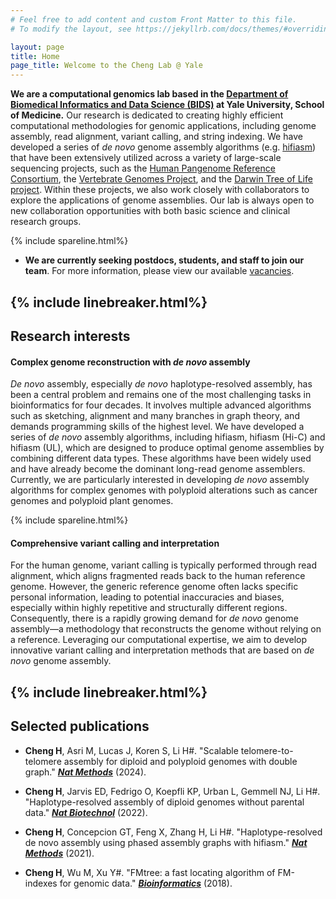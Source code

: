 ```yaml
---
# Feel free to add content and custom Front Matter to this file.
# To modify the layout, see https://jekyllrb.com/docs/themes/#overriding-theme-defaults

layout: page
title: Home
page_title: Welcome to the Cheng Lab @ Yale
---
```


**We are a computational genomics lab based in the [Department of Biomedical Informatics and Data Science (BIDS)][BIDS] at Yale University, School of Medicine.** Our research is dedicated to creating highly efficient computational methodologies for genomic applications, including genome assembly, read alignment, variant calling, and string indexing. We have developed a series of *de novo* genome assembly algorithms (e.g. [hifiasm][Hifiasm]) that have been extensively utilized across a variety of large-scale sequencing projects, such as the [Human Pangenome Reference Consortium][HPRC], the [Vertebrate Genomes Project][VGP], and the [Darwin Tree of Life project][DWOT]. Within these projects, we also work closely with collaborators to explore the applications of genome assemblies. Our lab is always open to new collaboration opportunities with both basic science and clinical research groups.


{% include spareline.html%}
- **We are currently seeking postdocs, students, and staff to join our team**. For more information, please view our available [vacancies][Vaca].

<!---
{% include linebreaker.html%}

- We are interested in disease systems of multi-cellular components especially cancer. 
- We lead development of computational, statistical, and machine learning methods that leverage large-scale and multi-omic data to understand cancer initiation, progression, and therapeutic responses. 
- We foster an interdisciplinary, inclusive, and supportive environment. We welcome computational biologists, bioinformaticians, computer scientists, MDs, immunologists, and oncologists. 
- We are enthuastic collaborators to work on real-world biological and translational genomics problems. 
- <u>Postdocs</u> or PhD soon-to-be who work on computational biology, bioinformatics, cancer genomics, single-cell omics, spatial transcriptomics, machine learning, genetic variant function, and biological questions in cancer or tumor microenvironment - Welcome to contact and join us! If possible please include (1) CV or Resume (2) A short research statement describing previous/ongoing work and proposed research and interest (3) 1-3 representative publications (published, accepted, or preprint) (4) Three names of references and contact information. Thanks! (Job postings to come)
- <u>Prospective students</u> interested in our research are encouraged to apply through Duke graduate programs: Computational Biology and Bioinformatics ([CBB] - PhD), Biostatsistics (PhD & MS). (Or co-mentoring for other Duke programs!) Graduate admission decisions are made by program committee. If contacting for interest, please include (1) CV or Resume (2) Short description of research experiences and interest (3) Three names of references and contact information. We will also be available for CBB & Biostats students to rotate soon.
-->

{% include linebreaker.html%}
---
## Research interests

#### __Complex genome reconstruction with *de novo* assembly__

*De novo* assembly, especially *de novo* haplotype-resolved assembly, has been a central problem and remains one of the most challenging tasks in bioinformatics for four decades. It involves multiple advanced algorithms such as sketching, alignment and many branches in graph theory, and demands programming skills of the highest level. We have developed a series of *de novo* assembly algorithms, including hifiasm, hifiasm (Hi-C) and hifiasm (UL), which are designed to produce optimal genome assemblies by combining different data types. These algorithms have been widely used and have already become the dominant long-read genome assemblers. Currently, we are particularly interested in developing *de novo* assembly algorithms  for complex genomes with polyploid alterations such as cancer genomes and polyploid plant genomes.

{% include spareline.html%}

#### __Comprehensive variant calling and interpretation__

For the human genome, variant calling is typically performed through read alignment, which aligns fragmented reads back to the human reference genome. However, the generic reference genome often lacks specific personal information, leading to potential inaccuracies and biases, especially within highly repetitive and structurally different regions. Consequently, there is a rapidly growing demand for *de novo* genome assembly—a methodology that reconstructs the genome without relying on a reference. Leveraging our computational expertise, we aim to develop innovative variant calling and interpretation methods that are based on *de novo* genome assembly.


{% include linebreaker.html%}
---
## Selected publications

- <strong>Cheng H</strong>, Asri M, Lucas J, Koren S, Li H#. "Scalable telomere-to-telomere assembly for diploid and polyploid genomes with double graph." <a href="https://www.nature.com/articles/s41592-024-02269-8" target="_blank"><strong><em>Nat Methods</em></strong></a> (2024).

- <strong>Cheng H</strong>, Jarvis ED, Fedrigo O, Koepfli KP, Urban L, Gemmell NJ, Li H#. "Haplotype-resolved assembly of diploid genomes without parental data." <a href="https://www.nature.com/articles/s41587-022-01261-x" target="_blank"><strong><em>Nat Biotechnol</em></strong></a> (2022).

- <strong>Cheng H</strong>, Concepcion GT, Feng X, Zhang H, Li H#. "Haplotype-resolved de novo assembly using phased assembly graphs with hifiasm." <a href="https://www.nature.com/articles/s41592-020-01056-5" target="_blank"><strong><em>Nat Methods</em></strong></a> (2021).

- <strong>Cheng H</strong>, Wu M, Xu Y#. "FMtree: a fast locating algorithm of FM-indexes for genomic data." <a href="https://academic.oup.com/bioinformatics/article/34/3/416/4160683" target="_blank"><strong><em>Bioinformatics</em></strong></a> (2018).


<!---
{% include image.html image_path="pics/RI_1.png" image_width="50%" %}

The advance of sequencing technologies makes it possible to produce high-quality reads that are both long and accurate. However, most existing de novo assembly algorithms could not take full advantage of the power of long accurate reads, as they were originally designed for long error-prone reads. To this end, we have been developing a haplotype-resolved assembly algorithm [hifiasm](https://www.nature.com/articles/s41592-020-01056-5) (*Cheng et al. Nat Methods* 2021), which introduces a haplotype-aware error correction strategy to faithfully reconstruct different haplotypes and resolve repeats. Additionally, hifiasm incorporates the graph-binning strategy, leveraging the topological information of the assembly graph to significantly improve the quality of trio-binning assemblies. The benchmark conducted by the Human Pangenome Reference Consortium (HPRC) showed that hifiasm outperformed all other algorithms by a large margin, enabling it to be the assembler of choice by HPRC. Hifiasm has also been widely used by many other large-scale sequencing projects, such as the Genome in a Bottle (GIAB), the Vertebrate Genomes Project (VGP), as well as the Darwin Tree of Life project (DToL).



{% include linebreaker.html%}
{% include spareline.html%}


{% include image.html image_path="pics/RI_2.png" image_width="50%" %}

The limitation of hifiasm is that it requires parental data to produce fully-phased assemblies, which is not always available. To address this limitation, we have been extending hifiasm to yield single-sample fully-phased assemblies by integrating additional Hi-C data. The extended hifiasm, termed [hifiasm (Hi-C)](https://www.nature.com/articles/s41587-022-01261-x) (*Cheng et al. Nat Biotechnol* 2022), combines the local phasing information of long reads with the long-range phasing information of Hi-C reads to achieve chromosome-scale phasing. Hifiasm (Hi-C) solves the fully-phased assembly problem as a max-cut-based optimization problem, and leverages the topological structure of the assembly graph for further improvement. Several consortiums, such as the Human Pangenome Reference Consortium (HPRC) and the Vertebrate Genomes Project (VGP), are deploying hifiasm (Hi-C) at scale.


{% include linebreaker.html%}
{% include spareline.html%}

{% include image.html image_path="pics/RI_3.png" image_width="50%" %}

The advent of accurate PacBio High-Fidelity (HiFi) long reads enables the haplotype-resolved assembly to become a routine procedure for large genomes. However, HiFi reads, while precise, often fall short in length to resolve long exact repeats, leading to fragmented segments in repeat-dense areas, such as centromeres. Building upon my earlier HiFi-only hifiasm algorithm, I developed a hybrid assembly approach, termed [hifiasm (UL)](https://www.nature.com/articles/s41592-024-02269-8) (*Cheng et al. Nat Methods* 2024). This incorporates the considerably longer, albeit less accurate, ultra-long ONT reads. The advantages of hifiasm (UL) stem mainly from the novel double graph framework, which integrates assembly graphs at different scales, maximizing the capabilities of both HiFi and ultra-long reads. The Human Pangenome Reference Consortium (HPRC) is assembling 150 telomere-to-telomere human genomes utilizing hifiasm (UL) due to its demonstrated superior performance.
-->

[DFCI]: https://ds.dfci.harvard.edu/
[HSPH]: https://www.hsph.harvard.edu/
[LiuLab]: https://liulab-dfci.github.io/
[MylesLab]: https://mylesbrownlab.dana-farber.org/
[LinLab]: https://content.sph.harvard.edu/xlin/people.html
[SongLab]: https://song.igb.illinois.edu/
[UIUC]: https://illinois.edu/
[BIDS]: https://medicine.yale.edu/biomedical-informatics-data-science/
[Hifiasm]: https://github.com/chhylp123/hifiasm
[HPRC]: https://humanpangenome.org/
[VGP]: https://vertebrategenomesproject.org/
[DWOT]: https://www.darwintreeoflife.org/
[DukeSoM]: https://medschool.duke.edu
[DukeNeurosurgery]: https://neurosurgery.duke.edu/news/yi-zhang-joins-duke-neurosurgery-faculty
[DukeBB]: https://biostat.duke.edu
[Contact]: mailto:yi.zhang@duke.edu
[CBB]: https://medschool.duke.edu/education/biomedical-phd-programs/computational-biology-and-bioinformatics-program
[Vaca]: https://hcheng-lab.github.io/join/ 
